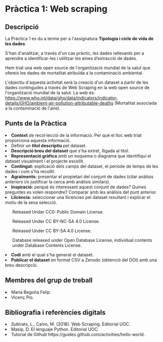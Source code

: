 # Pràctica 1: Web scraping

## Descripció

La Pràctica 1 es du a terme per a l'assignatura <b>Tipologia i cicle de vida de les dades</b>. 

S'han d'analitzar, a través d'un cas pràctic, les dades rellevants per a aprendre a identificar-les i 
utilitzar les eines d’extracció de dades.

Hem triat una web open source de l'organització mundial de la salut que ofereix les dades de mortalitat 
atribuïda a la contaminació ambiental.

L'objectiu d'aquesta activitat serà la creació d'un dataset a partir de les dades contingudes a través de Web Scraping 
en la web open source de l'organització mundial de la salut. La web és:
https://www.who.int/data/gho/data/indicators/indicator-details/GHO/ambient-air-pollution-attributable-deaths (Mortalitat 
associada a la contaminació de l'aire).

## Punts de la Pràctica

<li> <b>Context</b> de recol·lecció de la informació. Per què el lloc web triat proporciona aquesta informació. </li>
<li> Definir un <b>títol descriptiu </b>pel dataset. </li>
<li> <b>Descripció breu del dataset</b> que s'ha extret, lligada al títol. </li>
<li> <b>Representació gràfica</b> amb un esquema o diagrama que identifiqui el dataset visualment i el projecte escollit. </li>
<li> <b>Contingut:</b> explicació dels camps del dataset, el període de temps de les dades i com s'ha recollit. </li>
<li> <b>Agraïments:</b> presentar el propietari del conjunt de dades (citar anàlisis anteriors i/o justificar la cerca amb anàlisis similars). </li>
<li> <b>Inspiració:</b> perquè és interessant aquest conjunt de dades? Quines preguntes es volen respondre? Comparar amb les anàlisis del punt anterior. </li>
<li> <b>Llicència:</b> seleccionar una llicències pel dataset resultant i explicar el motiu de la seva selecció. </li>
<ol> Released Under CC0: Public Domain License. </ol>
<ol> Released Under CC BY-NC-SA 4.0 License. </ol>
<ol> Released Under CC BY-SA 4.0 License. </ol>
<ol> Database released under Open Database License, individual contents under Database Contents License. </ol>
<li> <b>Codi</b> amb el qual s'ha generat el dataset. </li>
<li> <b>Publicar el dataset</b> en format CSV a Zenodo (obtenció del DOI) amb una breu descripció. </li>

## Membres del grup de treball

<li>Maria Begoña Felip. </li>
<li>Vicenç Pio. </li>

## Bibliografia i referències digitals

<li> Subirats, L., Calvo, M. (2018). Web Scraping. Editorial UOC. </li>
<li> Masip, D. El lenguaje Python. Editorial UOC. </li>
<li> Tutorial de Github https://guides.github.com/activities/hello-world. </li>
